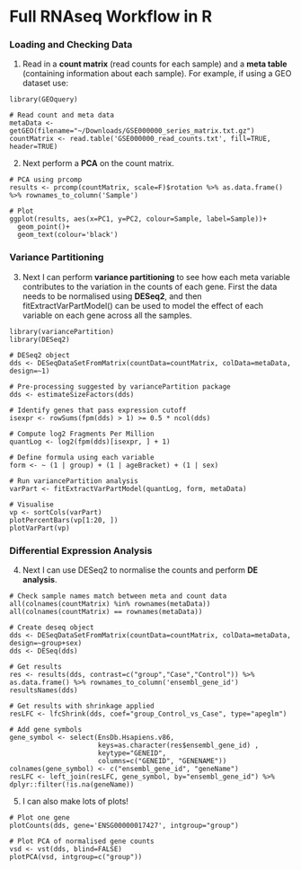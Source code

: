# Full RNAseq Workflow in R
### Loading and Checking Data
1. Read in a **count matrix** (read counts for each sample) and a **meta table** (containing information about each sample). For example, if using a GEO dataset use:
```
library(GEOquery)

# Read count and meta data
metaData <- getGEO(filename="~/Downloads/GSE000000_series_matrix.txt.gz")
countMatrix <- read.table('GSE000000_read_counts.txt', fill=TRUE, header=TRUE) 
```
2. Next perform a **PCA** on the count matrix.
```
# PCA using prcomp
results <- prcomp(countMatrix, scale=F)$rotation %>% as.data.frame() %>% rownames_to_column('Sample')

# Plot
ggplot(results, aes(x=PC1, y=PC2, colour=Sample, label=Sample))+
  geom_point()+
  geom_text(colour='black')
```

### Variance Partitioning
3. Next I can perform **variance partitioning** to see how each meta variable contributes to the variation in the counts of each gene. First the data needs to be normalised using **DESeq2**, and then fitExtractVarPartModel() can be used to model the effect of each variable on each gene across all the samples.
```
library(variancePartition)
library(DESeq2)

# DESeq2 object
dds <- DESeqDataSetFromMatrix(countData=countMatrix, colData=metaData, design=~1)

# Pre-processing suggested by variancePartition package
dds <- estimateSizeFactors(dds)

# Identify genes that pass expression cutoff
isexpr <- rowSums(fpm(dds) > 1) >= 0.5 * ncol(dds)

# Compute log2 Fragments Per Million
quantLog <- log2(fpm(dds)[isexpr, ] + 1)

# Define formula using each variable
form <- ~ (1 | group) + (1 | ageBracket) + (1 | sex) 

# Run variancePartition analysis
varPart <- fitExtractVarPartModel(quantLog, form, metaData)

# Visualise
vp <- sortCols(varPart)
plotPercentBars(vp[1:20, ])
plotVarPart(vp)
```
### Differential Expression Analysis
4. Next I can use DESeq2 to normalise the counts and perform **DE analysis**.
```
# Check sample names match between meta and count data
all(colnames(countMatrix) %in% rownames(metaData))
all(colnames(countMatrix) == rownames(metaData))

# Create deseq object
dds <- DESeqDataSetFromMatrix(countData=countMatrix, colData=metaData, design=~group+sex)
dds <- DESeq(dds)

# Get results
res <- results(dds, contrast=c("group","Case","Control")) %>% as.data.frame() %>% rownames_to_column('ensembl_gene_id')
resultsNames(dds)

# Get results with shrinkage applied
resLFC <- lfcShrink(dds, coef="group_Control_vs_Case", type="apeglm")

# Add gene symbols
gene_symbol <- select(EnsDb.Hsapiens.v86, 
                      keys=as.character(res$ensembl_gene_id) ,
                      keytype="GENEID",
                      columns=c("GENEID", "GENENAME"))
colnames(gene_symbol) <- c("ensembl_gene_id", "geneName")
resLFC <- left_join(resLFC, gene_symbol, by="ensembl_gene_id") %>% dplyr::filter(!is.na(geneName))
```
5. I can also make lots of plots!
```
# Plot one gene
plotCounts(dds, gene='ENSG00000017427', intgroup="group")

# Plot PCA of normalised gene counts
vsd <- vst(dds, blind=FALSE)
plotPCA(vsd, intgroup=c("group"))
```





























